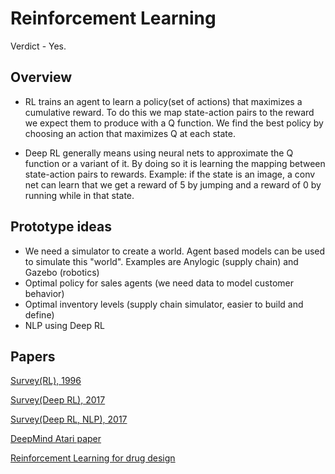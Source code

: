 # Reinforcement Learning                                                                             
Verdict - Yes.                                                                                         
                                                                                                     
## Overview                                                                                          
                                                                                                     
- RL trains an agent to learn a policy(set of actions) that maximizes a cumulative reward. To do this we map state-action pairs to the reward we expect them to produce with a Q function. We find the best policy by choosing an action that maximizes Q at each state.                                     
                                                                                                     
- Deep RL generally means using neural nets to approximate the Q function or a variant of it. By doing so it is learning the mapping between state-action pairs to rewards. Example: if the state is an image, a conv net can learn that we get a reward of 5 by jumping and a reward of 0 by running while in that state.
                                                                                                     
                                                                                                     
## Prototype ideas                                                                                   
- We need a simulator to create a world. Agent based models can be used to simulate this "world". Examples are Anylogic (supply chain) and Gazebo (robotics)                     
- Optimal policy for sales agents (we need data to model customer behavior)                                                 
- Optimal inventory levels (supply chain simulator, easier to build and define)                      
- NLP using Deep RL                                                                                      
                                                                                                     
## Papers                                                                                            
                                                                                                     
[Survey(RL), 1996](https://arxiv.org/abs/cs/9605103)                                                 
                                                                                                     
[Survey(Deep RL), 2017](https://arxiv.org/abs/1708.05866)                                            
                                                                                                     
[Survey(Deep RL, NLP), 2017](https://arxiv.org/pdf/1701.07274.pdf)                                   
                                                                                                     
[DeepMind Atari paper](https://storage.googleapis.com/deepmind-data/assets/papers/DeepMindNature14236Paper.pdf)   

[Reinforcement Learning for drug design](https://arxiv.org/ftp/arxiv/papers/1711/1711.10907.pdf)     
                                                                                                     
                                                                                                     
                                                                                                     
                                                                                                     
                                       

